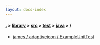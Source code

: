 ```yaml
---
layout: docs-index
---
```

#### [.](./../../../../index) > [library](./../../../index) > [src](./../../index) > [test](./../index) > [java](./index) > **/**

- [james / adaptiveicon / ExampleUnitTest](james/adaptiveicon/ExampleUnitTest)
